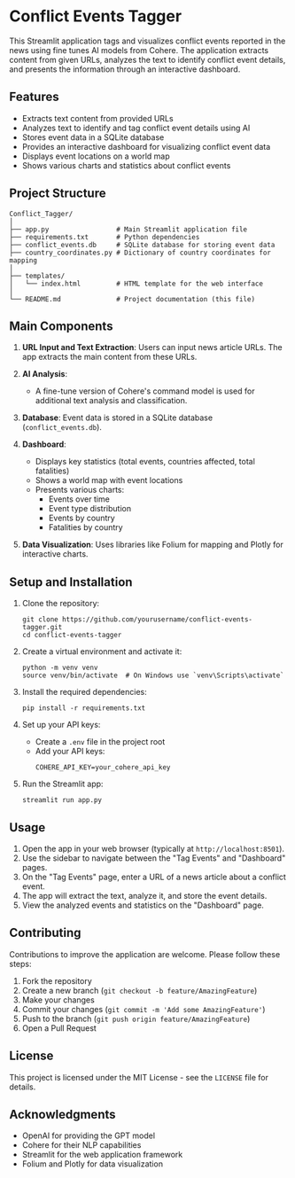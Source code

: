 # Conflict Events Tagger

This Streamlit application tags and visualizes conflict events reported in the news using fine tunes AI models from Cohere. The application extracts content from given URLs, analyzes the text to identify conflict event details, and presents the information through an interactive dashboard.

## Features

- Extracts text content from provided URLs
- Analyzes text to identify and tag conflict event details using AI
- Stores event data in a SQLite database
- Provides an interactive dashboard for visualizing conflict event data
- Displays event locations on a world map
- Shows various charts and statistics about conflict events

## Project Structure

```
Conflict_Tagger/
│
├── app.py                 # Main Streamlit application file
├── requirements.txt       # Python dependencies
├── conflict_events.db     # SQLite database for storing event data
├── country_coordinates.py # Dictionary of country coordinates for mapping
│
├── templates/
│   └── index.html         # HTML template for the web interface
│
└── README.md              # Project documentation (this file)
```

## Main Components

1. **URL Input and Text Extraction**: Users can input news article URLs. The app extracts the main content from these URLs.

2. **AI Analysis**: 
   - A fine-tune version of Cohere's command model is used for additional text analysis and classification.

3. **Database**: Event data is stored in a SQLite database (`conflict_events.db`).

4. **Dashboard**:
   - Displays key statistics (total events, countries affected, total fatalities)
   - Shows a world map with event locations
   - Presents various charts:
     - Events over time
     - Event type distribution
     - Events by country
     - Fatalities by country

5. **Data Visualization**: Uses libraries like Folium for mapping and Plotly for interactive charts.

## Setup and Installation

1. Clone the repository:
   ```
   git clone https://github.com/yourusername/conflict-events-tagger.git
   cd conflict-events-tagger
   ```

2. Create a virtual environment and activate it:
   ```
   python -m venv venv
   source venv/bin/activate  # On Windows use `venv\Scripts\activate`
   ```

3. Install the required dependencies:
   ```
   pip install -r requirements.txt
   ```

4. Set up your API keys:
   - Create a `.env` file in the project root
   - Add your API keys:
     ```
     COHERE_API_KEY=your_cohere_api_key
     ```

5. Run the Streamlit app:
   ```
   streamlit run app.py
   ```

## Usage

1. Open the app in your web browser (typically at `http://localhost:8501`).
2. Use the sidebar to navigate between the "Tag Events" and "Dashboard" pages.
3. On the "Tag Events" page, enter a URL of a news article about a conflict event.
4. The app will extract the text, analyze it, and store the event details.
5. View the analyzed events and statistics on the "Dashboard" page.

## Contributing

Contributions to improve the application are welcome. Please follow these steps:

1. Fork the repository
2. Create a new branch (`git checkout -b feature/AmazingFeature`)
3. Make your changes
4. Commit your changes (`git commit -m 'Add some AmazingFeature'`)
5. Push to the branch (`git push origin feature/AmazingFeature`)
6. Open a Pull Request

## License

This project is licensed under the MIT License - see the `LICENSE` file for details.

## Acknowledgments

- OpenAI for providing the GPT model
- Cohere for their NLP capabilities
- Streamlit for the web application framework
- Folium and Plotly for data visualization